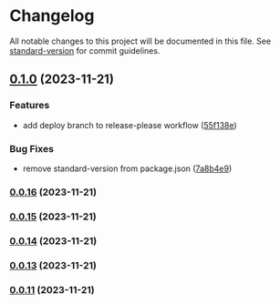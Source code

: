 # Changelog

All notable changes to this project will be documented in this file. See [standard-version](https://github.com/conventional-changelog/standard-version) for commit guidelines.

## [0.1.0](https://github.com/firstlovecenter/project-global/compare/v0.0.16...v0.1.0) (2023-11-21)


### Features

* add deploy branch to release-please workflow ([55f138e](https://github.com/firstlovecenter/project-global/commit/55f138e613e0335e574a05058fd311ae746cac19))


### Bug Fixes

* remove standard-version from package.json ([7a8b4e9](https://github.com/firstlovecenter/project-global/commit/7a8b4e9bbb3f5a7fe34757360ef2e538cb7d46c0))

### [0.0.16](https://github.com/mokkapps/changelog-generator-demo/compare/v0.0.15...v0.0.16) (2023-11-21)

### [0.0.15](https://github.com/mokkapps/changelog-generator-demo/compare/v0.0.14...v0.0.15) (2023-11-21)

### [0.0.14](https://github.com/mokkapps/changelog-generator-demo/compare/v0.0.13...v0.0.14) (2023-11-21)

### [0.0.13](https://github.com/mokkapps/changelog-generator-demo/compare/v0.0.12...v0.0.13) (2023-11-21)

### [0.0.11](https://github.com/mokkapps/changelog-generator-demo/compare/v0.0.10...v0.0.11) (2023-11-21)
